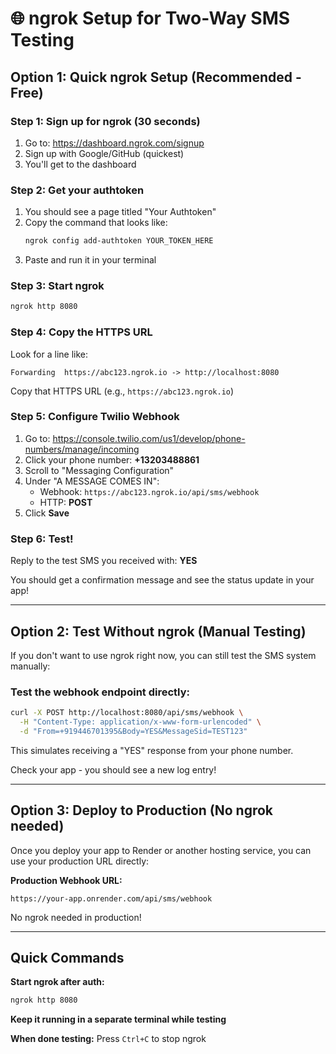 # 🌐 ngrok Setup for Two-Way SMS Testing

## Option 1: Quick ngrok Setup (Recommended - Free)

### Step 1: Sign up for ngrok (30 seconds)
1. Go to: https://dashboard.ngrok.com/signup
2. Sign up with Google/GitHub (quickest)
3. You'll get to the dashboard

### Step 2: Get your authtoken
1. You should see a page titled "Your Authtoken"
2. Copy the command that looks like:
   ```bash
   ngrok config add-authtoken YOUR_TOKEN_HERE
   ```
3. Paste and run it in your terminal

### Step 3: Start ngrok
```bash
ngrok http 8080
```

### Step 4: Copy the HTTPS URL
Look for a line like:
```
Forwarding  https://abc123.ngrok.io -> http://localhost:8080
```
Copy that HTTPS URL (e.g., `https://abc123.ngrok.io`)

### Step 5: Configure Twilio Webhook
1. Go to: https://console.twilio.com/us1/develop/phone-numbers/manage/incoming
2. Click your phone number: **+13203488861**
3. Scroll to "Messaging Configuration"
4. Under "A MESSAGE COMES IN":
   - Webhook: `https://abc123.ngrok.io/api/sms/webhook`
   - HTTP: **POST**
5. Click **Save**

### Step 6: Test!
Reply to the test SMS you received with: **YES**

You should get a confirmation message and see the status update in your app!

---

## Option 2: Test Without ngrok (Manual Testing)

If you don't want to use ngrok right now, you can still test the SMS system manually:

### Test the webhook endpoint directly:
```bash
curl -X POST http://localhost:8080/api/sms/webhook \
  -H "Content-Type: application/x-www-form-urlencoded" \
  -d "From=+919446701395&Body=YES&MessageSid=TEST123"
```

This simulates receiving a "YES" response from your phone number.

Check your app - you should see a new log entry!

---

## Option 3: Deploy to Production (No ngrok needed)

Once you deploy your app to Render or another hosting service, you can use your production URL directly:

**Production Webhook URL:**
```
https://your-app.onrender.com/api/sms/webhook
```

No ngrok needed in production!

---

## Quick Commands

**Start ngrok after auth:**
```bash
ngrok http 8080
```

**Keep it running in a separate terminal while testing**

**When done testing:**
Press `Ctrl+C` to stop ngrok
